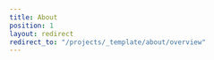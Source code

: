 ```yaml
---
title: About
position: 1
layout: redirect
redirect_to: "/projects/_template/about/overview"
---
```

